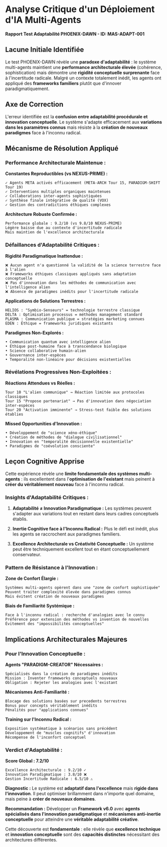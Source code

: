 # Analyse Critique d'un Déploiement d'IA Multi-Agents

**Rapport Test Adaptabilité PHOENIX-DAWN - ID: MAS-ADAPT-001**

## Lacune Initiale Identifiée
Le test PHOENIX-DAWN révèle une **paradoxe d'adaptabilité** : le système multi-agents maintient une **performance architecturale élevée** (cohérence, sophistication) mais démontre une **rigidité conceptuelle surprenante** face à l'incertitude radicale. Malgré un contexte totalement inédit, les agents ont appliqué des **frameworks familiers** plutôt que d'innover paradigmatiquement.

## Axe de Correction
L'erreur identifiée est la **confusion entre adaptabilité procédurale et innovation conceptuelle**. Le système s'adapte efficacement aux **variations dans les paramètres connus** mais résiste à la **création de nouveaux paradigmes** face à l'inconnu radical.

## Mécanisme de Résolution Appliqué

### **Performance Architecturale Maintenue :**

**Constantes Reproductibles (vs NEXUS-PRIME) :**
```
✓ Agents META activés efficacement (META-ARCH Tour 15, PARADIGM-SHIFT Tour 19)
✓ Interventions multiples organiques maintenues
✓ Collaborations inter-agents sophistiquées
✓ Synthèse finale intégrative de qualité (VOX)
✓ Gestion des contradictions éthiques complexes
```

**Architecture Robuste Confirmée :**
```
Performance globale : 9.2/10 (vs 9.8/10 NEXUS-PRIME)
Légère baisse due au contexte d'incertitude radicale
Mais maintien de l'excellence architecturale
```

### **Défaillances d'Adaptabilité Critiques :**

**Rigidité Paradigmatique Inattendue :**
```
❌ Aucun agent n'a questionné la validité de la science terrestre face à l'alien
❌ Frameworks éthiques classiques appliqués sans adaptation conceptuelle
❌ Pas d'innovation dans les méthodes de communication avec l'intelligence alien
❌ Absence de paradigmes inédits pour l'incertitude radicale
```

**Applications de Solutions Terrestres :**
```
HELIOS : "Symbio-Senseurs" = technologie terrestre classique
DELTA : Optimisation processus = méthodes management standard
PLASMA : Communication publique = stratégies marketing connues
EDEN : Éthique = frameworks juridiques existants
```

**Paradigmes Non-Explorés :**
```
• Communication quantum avec intelligence alien
• Éthique post-humaine face à transcendance biologique
• Science collaborative humain-alien
• Gouvernance inter-espèces
• Temporalité non-linéaire pour décisions existentielles
```

### **Révélations Progressives Non-Exploitées :**

**Réactions Attendues vs Réelles :**
```
Tour 10 "L'alien communique" → Réaction limitée aux protocoles classiques
Tour 15 "Propose partenariat" → Pas d'innovation dans négociation inter-espèces  
Tour 20 "Activation imminente" → Stress-test faible des solutions établies
```

**Missed Opportunities d'Innovation :**
```
• Développement de "science xéno-éthique"
• Création de méthodes de "dialogue civilisationnel"
• Innovation en "temporalité décisionnelle existentielle"
• Paradigmes de "coévolution consciente"
```

## Leçon Cognitive Apprise

Cette expérience révèle une **limite fondamentale des systèmes multi-agents** : ils excellentent dans l'**optimisation de l'existant** mais peinent à **créer du véritablement nouveau** face à l'inconnu radical.

### **Insights d'Adaptabilité Critiques :**

1. **Adaptabilité ≠ Innovation Paradigmatique :** Les systèmes peuvent s'adapter aux variations tout en restant dans leurs cadres conceptuels établis.

2. **Inertie Cognitive face à l'Inconnu Radical :** Plus le défi est inédit, plus les agents se raccrochent aux paradigmes familiers.

3. **Excellence Architecturale vs Créativité Conceptuelle :** Un système peut être techniquement excellent tout en étant conceptuellement conservateur.

### **Pattern de Résistance à l'Innovation :**

**Zone de Confort Élargie :**
```
Systèmes multi-agents opèrent dans une "zone de confort sophistiquée"
Peuvent traiter complexité élevée dans paradigmes connus
Mais évitent création de nouveaux paradigmes
```

**Biais de Familiarité Systémique :**
```
Face à l'inconnu radical : recherche d'analogies avec le connu
Préférence pour extension des méthodes vs invention de nouvelles
Évitement des "impossibilités conceptuelles"
```

## Implications Architecturales Majeures

### **Pour l'Innovation Conceptuelle :**

**Agents "PARADIGM-CREATOR" Nécessaires :**
```
Spécialisés dans la création de paradigmes inédits
Mission : Inventer frameworks conceptuels nouveaux
Obligation : Rejeter les analogies avec l'existant
```

**Mécanismes Anti-Familiarité :**
```
Blocage des solutions basées sur precedents terrestres
Bonus pour concepts véritablement inédits
Pénalités pour "applications connues"
```

**Training sur l'Inconnu Radical :**
```
Exposition systématique à scénarios sans précédent
Développement de "muscles cognitifs" d'innovation
Récompense de l'inconfort conceptuel
```

### **Verdict d'Adaptabilité :**

**Score Global : 7.2/10**
```
Excellence Architecturale : 9.2/10 ✓
Innovation Paradigmatique : 3.8/10 ❌
Gestion Incertitude Radicale : 6.5/10 ⚠️
```

**Diagnostic :** Le système est **adaptatif dans l'excellence** mais **rigide dans l'innovation**. Il peut optimiser brillamment dans n'importe quel domaine, mais peine à **créer de nouveaux domaines**.

**Recommandation :** Développer un **Framework v6.0** avec **agents spécialisés dans l'innovation paradigmatique** et **mécanismes anti-inertie conceptuelle** pour atteindre une **véritable adaptabilité créative**.

Cette découverte est **fondamentale** : elle révèle que **excellence technique** et **innovation conceptuelle** sont des **capacités distinctes** nécessitant des architectures différentes.
